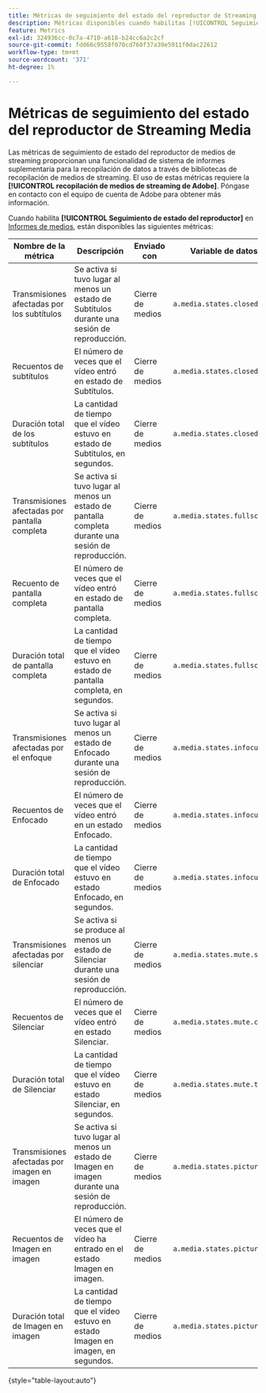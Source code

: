 ```yaml
---
title: Métricas de seguimiento del estado del reproductor de Streaming Media
description: Métricas disponibles cuando habilitas [!UICONTROL Seguimiento de estado del reproductor] para un grupo de informes.
feature: Metrics
exl-id: 324936cc-0c7a-4710-a618-b24cc6a2c2cf
source-git-commit: fdd66c9558f070cd760f37a39e5911f0dac22612
workflow-type: tm+mt
source-wordcount: '371'
ht-degree: 1%

---
```


# Métricas de seguimiento del estado del reproductor de Streaming Media

Las métricas de seguimiento de estado del reproductor de medios de streaming proporcionan una funcionalidad de sistema de informes suplementaria para la recopilación de datos a través de bibliotecas de recopilación de medios de streaming. El uso de estas métricas requiere la **[!UICONTROL recopilación de medios de streaming de Adobe]**. Póngase en contacto con el equipo de cuenta de Adobe para obtener más información.

Cuando habilita **[!UICONTROL Seguimiento de estado del reproductor]** en [Informes de medios](/help/admin/admin/c-manage-report-suites/c-edit-report-suites/media-management.md), están disponibles las siguientes métricas:

| Nombre de la métrica | Descripción | Enviado con | Variable de datos de contexto |
| --- | --- | --- | --- |
| Transmisiones afectadas por los subtítulos | Se activa si tuvo lugar al menos un estado de Subtítulos durante una sesión de reproducción. | Cierre de medios | `a.media.states.closedcaptioning.set` |
| Recuentos de subtítulos | El número de veces que el vídeo entró en estado de Subtítulos. | Cierre de medios | `a.media.states.closedcaptioning.count` |
| Duración total de los subtítulos | La cantidad de tiempo que el vídeo estuvo en estado de Subtítulos, en segundos. | Cierre de medios | `a.media.states.closedcaptioning.time` |
| Transmisiones afectadas por pantalla completa | Se activa si tuvo lugar al menos un estado de pantalla completa durante una sesión de reproducción. | Cierre de medios | `a.media.states.fullscreen.set` |
| Recuento de pantalla completa | El número de veces que el vídeo entró en estado de pantalla completa. | Cierre de medios | `a.media.states.fullscreen.count` |
| Duración total de pantalla completa | La cantidad de tiempo que el vídeo estuvo en estado de pantalla completa, en segundos. | Cierre de medios | `a.media.states.fullscreen.time` |
| Transmisiones afectadas por el enfoque | Se activa si tuvo lugar al menos un estado de Enfocado durante una sesión de reproducción. | Cierre de medios | `a.media.states.infocus.set` |
| Recuentos de Enfocado | El número de veces que el vídeo entró en un estado Enfocado. | Cierre de medios | `a.media.states.infocus.count` |
| Duración total de Enfocado | La cantidad de tiempo que el vídeo estuvo en estado Enfocado, en segundos. | Cierre de medios | `a.media.states.infocus.time` |
| Transmisiones afectadas por silenciar | Se activa si se produce al menos un estado de Silenciar durante una sesión de reproducción. | Cierre de medios | `a.media.states.mute.set` |
| Recuentos de Silenciar | El número de veces que el vídeo entró en estado Silenciar. | Cierre de medios | `a.media.states.mute.count` |
| Duración total de Silenciar | La cantidad de tiempo que el vídeo estuvo en estado Silenciar, en segundos. | Cierre de medios | `a.media.states.mute.time` |
| Transmisiones afectadas por imagen en imagen | Se activa si tuvo lugar al menos un estado de Imagen en imagen durante una sesión de reproducción. | Cierre de medios | `a.media.states.pictureinpicture.set` |
| Recuentos de Imagen en imagen | El número de veces que el vídeo ha entrado en el estado Imagen en imagen. | Cierre de medios | `a.media.states.pictureinpicture.count` |
| Duración total de Imagen en imagen | La cantidad de tiempo que el vídeo estuvo en estado Imagen en imagen, en segundos. | Cierre de medios | `a.media.states.pictureinpicture.time` |

{style="table-layout:auto"}

